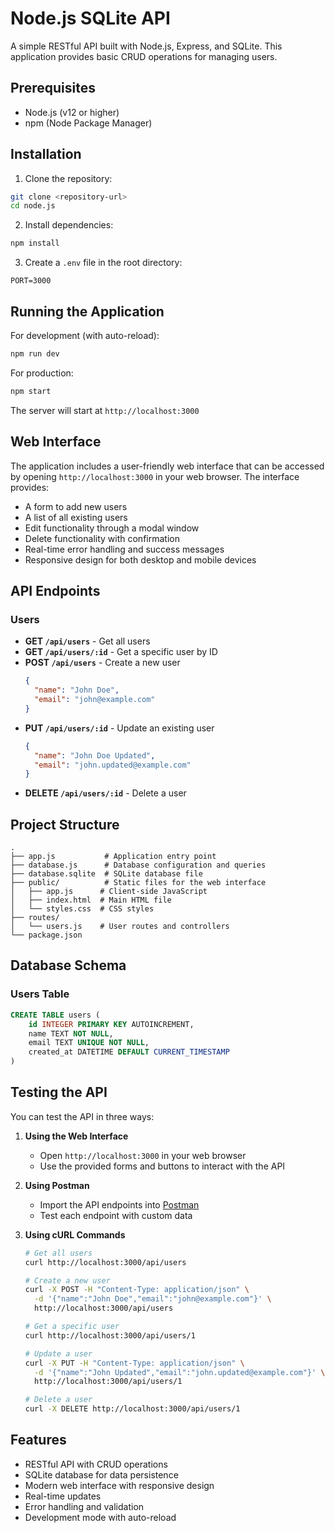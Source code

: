 # Node.js SQLite API

A simple RESTful API built with Node.js, Express, and SQLite. This application provides basic CRUD operations for managing users.

## Prerequisites

- Node.js (v12 or higher)
- npm (Node Package Manager)

## Installation

1. Clone the repository:
```bash
git clone <repository-url>
cd node.js
```

2. Install dependencies:
```bash
npm install
```

3. Create a `.env` file in the root directory:
```
PORT=3000
```

## Running the Application

For development (with auto-reload):
```bash
npm run dev
```

For production:
```bash
npm start
```

The server will start at `http://localhost:3000`

## Web Interface

The application includes a user-friendly web interface that can be accessed by opening `http://localhost:3000` in your web browser. The interface provides:

- A form to add new users
- A list of all existing users
- Edit functionality through a modal window
- Delete functionality with confirmation
- Real-time error handling and success messages
- Responsive design for both desktop and mobile devices

## API Endpoints

### Users

- **GET `/api/users`** - Get all users
- **GET `/api/users/:id`** - Get a specific user by ID
- **POST `/api/users`** - Create a new user
  ```json
  {
    "name": "John Doe",
    "email": "john@example.com"
  }
  ```
- **PUT `/api/users/:id`** - Update an existing user
  ```json
  {
    "name": "John Doe Updated",
    "email": "john.updated@example.com"
  }
  ```
- **DELETE `/api/users/:id`** - Delete a user

## Project Structure

```
.
├── app.js           # Application entry point
├── database.js      # Database configuration and queries
├── database.sqlite  # SQLite database file
├── public/          # Static files for the web interface
│   ├── app.js      # Client-side JavaScript
│   ├── index.html  # Main HTML file
│   └── styles.css  # CSS styles
├── routes/
│   └── users.js    # User routes and controllers
└── package.json
```

## Database Schema

### Users Table
```sql
CREATE TABLE users (
    id INTEGER PRIMARY KEY AUTOINCREMENT,
    name TEXT NOT NULL,
    email TEXT UNIQUE NOT NULL,
    created_at DATETIME DEFAULT CURRENT_TIMESTAMP
)
```

## Testing the API

You can test the API in three ways:

1. **Using the Web Interface**
   - Open `http://localhost:3000` in your web browser
   - Use the provided forms and buttons to interact with the API

2. **Using Postman**
   - Import the API endpoints into [Postman](https://www.postman.com/)
   - Test each endpoint with custom data

3. **Using cURL Commands**
   ```bash
   # Get all users
   curl http://localhost:3000/api/users

   # Create a new user
   curl -X POST -H "Content-Type: application/json" \
     -d '{"name":"John Doe","email":"john@example.com"}' \
     http://localhost:3000/api/users

   # Get a specific user
   curl http://localhost:3000/api/users/1

   # Update a user
   curl -X PUT -H "Content-Type: application/json" \
     -d '{"name":"John Updated","email":"john.updated@example.com"}' \
     http://localhost:3000/api/users/1

   # Delete a user
   curl -X DELETE http://localhost:3000/api/users/1
   ```

## Features
- RESTful API with CRUD operations
- SQLite database for data persistence
- Modern web interface with responsive design
- Real-time updates
- Error handling and validation
- Development mode with auto-reload
